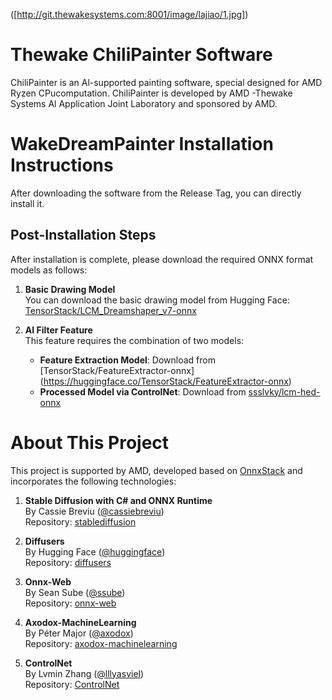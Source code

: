([http://git.thewakesystems.com:8001/image/lajiao/1.jpg])

# Thewake ChiliPainter Software
ChiliPainter is an Al-supported painting software, special designed for AMD Ryzen CPucomputation.
ChiliPainter is developed by AMD -Thewake Systems Al Application Joint Laboratory and sponsored by AMD.

# WakeDreamPainter Installation Instructions
After downloading the software from the Release Tag, you can directly install it. 

## Post-Installation Steps
After installation is complete, please download the required ONNX format models as follows:

1. **Basic Drawing Model**  
   You can download the basic drawing model from Hugging Face:  
   [TensorStack/LCM_Dreamshaper_v7-onnx](https://huggingface.co/TensorStack/LCM_Dreamshaper_v7-onnx)

2. **AI Filter Feature**  
   This feature requires the combination of two models:  
   - **Feature Extraction Model**: Download from [TensorStack/FeatureExtractor-onnx] (https://huggingface.co/TensorStack/FeatureExtractor-onnx)
   - **Processed Model via ControlNet**: Download from [ssslvky/lcm-hed-onnx](https://huggingface.co/ssslvky/lcm-hed-onnx)

# About This Project
This project is supported by AMD, developed based on [OnnxStack](https://github.com/TensorStack-AI/OnnxStack) and incorporates the following technologies:

1. **Stable Diffusion with C# and ONNX Runtime**  
   By Cassie Breviu ([@cassiebreviu](https://github.com/cassiebreviu))  
   Repository: [stablediffusion](https://github.com/cassiebreviu/stablediffusion)

2. **Diffusers**  
   By Hugging Face ([@huggingface](https://github.com/huggingface))  
   Repository: [diffusers](https://github.com/huggingface/diffusers)

3. **Onnx-Web**  
   By Sean Sube ([@ssube](https://github.com/ssube))  
   Repository: [onnx-web](https://github.com/ssube/onnx-web)

4. **Axodox-MachineLearning**  
   By Péter Major ([@axodox](https://github.com/axodox))  
   Repository: [axodox-machinelearning](https://github.com/axodox/axodox-machinelearning)

5. **ControlNet**  
   By Lvmin Zhang ([@lllyasviel](https://github.com/lllyasviel))  
   Repository: [ControlNet](https://github.com/lllyasviel/ControlNet)
